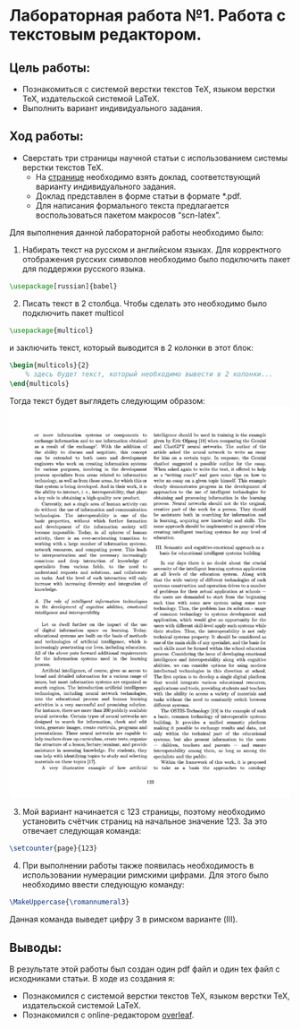 # Лабораторная работа №1. Работа с текстовым редактором.

## Цель работы:
- Познакомиться с системой верстки текстов TeX, языком верстки TeX, издательской системой LaTeX.
- Выполнить вариант индивидуального задания.


## Ход работы:
- Сверстать три страницы научной статьи с использованием системы верстки текстов TeX.
    - На [странице](https://proc.ostis.net/proc/Proceedings%20OSTIS-2024.pdf) необходимо взять доклад, соответствующий варианту индивидуального задания.
    - Доклад представлен в форме статьи в формате *.pdf.
    - Для написания формального текста предлагается воспользоваться пакетом макросов “scn-latex”.

Для выполнения данной лабораторной работы необходимо было:
1. Набирать текст на русском и английском языках. Для корректного отображения русских символов необходимо было подключить пакет для поддержки русского языка.
```LaTeX
\usepackage[russian]{babel}
```

2. Писать текст в 2 столбца. Чтобы сделать это необходимо было подключить пакет multicol
```LaTeX
\usepackage{multicol}
```
и заключить текст, который выводится в 2 колонки в этот блок:
```LaTeX
\begin{multicols}{2}
    % здесь будет текст, который необходимо вывести в 2 колонки...
\end{multicols}
```
Тогда текст будет выглядеть следующим образом:
![Текст в 2 колонки](images/2ColumnText.png)

3. Мой вариант начинается с 123 страницы, поэтому необходимо установить счётчик страниц на начальное значение 123. За это отвечает следующая команда:
```LaTeX
\setcounter{page}{123}
```

4. При выполнении работы также появилась необходимость в использовании нумерации римскими цифрами. Для этого было необходимо ввести следующую команду:
```LaTeX
\MakeUppercase{\romannumeral3}
```
Данная команда выведет цифру 3 в римском варианте (III).


## Выводы:
В результате этой работы был создан один pdf файл и один tex файл с исходниками статьи. В ходе из создания я:
- Познакомился с системой верстки текстов TeX, языком верстки TeX, издательской системой LaTeX.
- Познакомился с online-редактором [overleaf](https://www.overleaf.com).
